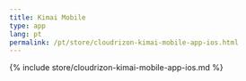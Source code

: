 ```yaml
---
title: Kimai Mobile
type: app 
lang: pt
permalink: /pt/store/cloudrizon-kimai-mobile-app-ios.html
---
```


{% include store/cloudrizon-kimai-mobile-app-ios.md %}
